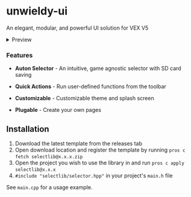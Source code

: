 # unwieldy-ui

An elegant, modular, and powerful UI solution for VEX V5

<details closed>
<summary>Preview</summary>
<img src="./assets/selector.png">
</details>

### Features

- **Auton Selector** - An intuitive, game agnostic selector with SD card saving

- **Quick Actions** - Run user-defined functions from the toolbar

- **Customizable** - Customizable theme and splash screen

- **Plugable** - Create your own pages

## Installation

1. Download the latest template from the releases tab
2. Open download location and register the template by running `pros c fetch selectlib@x.x.x.zip`
3. Open the project you wish to use the library in and run `pros c apply selectlib@x.x.x`
4. `#include "selectlib/selector.hpp"` in your project's `main.h` file

See `main.cpp` for a usage example.
